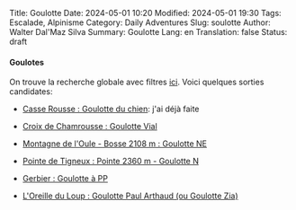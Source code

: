 Title:       Goulotte
Date:        2024-05-01 10:20
Modified:    2024-05-01 19:30
Tags:        Escalade, Alpinisme
Category:    Daily Adventures
Slug:        soulotte
Author:      Walter Dal'Maz Silva
Summary:     Goulotte
Lang:        en
Translation: false
Status:      draft

#### Goulotes

On trouve la recherche globale avec filtres [ici](https://www.camptocamp.org/routes?act=snow_ice_mixed&grat=F,AD&bbox=653616,5637062,661299,5645321). Voici quelques sorties candidates:

- [Casse Rousse : Goulotte du chien](https://www.camptocamp.org/routes/115034/fr/casse-rousse-goulotte-du-chien): j'ai déjà faite

- [Croix de Chamrousse : Goulotte Vial](https://www.camptocamp.org/routes/394846/fr/croix-de-chamrousse-goulotte-vial)

- [Montagne de l'Oule - Bosse 2108 m : Goulotte NE](https://www.camptocamp.org/routes/700928/fr/montagne-de-l-oule-bosse-2108-m-goulotte-ne)

- [Pointe de Tigneux : Pointe 2360 m - Goulotte N](https://www.camptocamp.org/routes/702788/fr/pointe-de-tigneux-pointe-2360-m-goulotte-n)

- [Gerbier : Goulotte à PP](https://www.camptocamp.org/routes/153534/fr/gerbier-goulotte-a-pp)

- [L'Oreille du Loup : Goulotte Paul Arthaud (ou Goulotte Zia)](https://www.camptocamp.org/routes/57340/fr/l-oreille-du-loup-goulotte-paul-arthaud-ou-goulotte-zia-)

